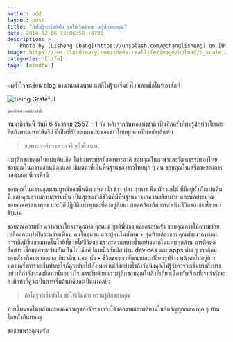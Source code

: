 ```yaml
---
author: odd
layout: post
title: "ถ้าไม่รู้จะเริ่มยังไง ขอให้เริ่มด้วยความรู้สึกขอบคุณ"
date: 2014-12-06 15:06:58 +0700
description: >
    Photo by [Lisheng Chang](https://unsplash.com/@changlisheng) on [Unsplash](https://unsplash.com/)
image: https://res.cloudinary.com/sdees-reallife/image/upload/c_scale,w_1024/v1548069384/lisheng-chang-628794-unsplash.jpg
categories: [life]
tags: [mindful]
---
```

ผมตั้งใจจะเขียน blog มานานแสนนาน แต่ก็ไม่รู้จะเริ่มยังไง และเมื่อไหร่เอาสักที

![Being Grateful](https://res.cloudinary.com/sdees-reallife/image/upload/r_10/v1548490146/grateful.jpg)

<sup><sub>*จุดเทียนถวายพระพรชัย*</sub></sup>

จนมาถึงวันนี้ วันที่ 6 ธันวาคม 2557 – 1 วัน หลังจากวันพ่อแห่งชาติ เป็นอีกครั้งที่ผมรู้สึกห่วงใยและคิดถึงพระมหากษัตริย์ ที่เป็นที่รักของผมและของชาวไทยทุกคนเป็นอย่างล้นพ้น

>
> ขอพระองค์ทรงพระเจริญยิ่งยืนนาน
>

ผมรู้สึกขอบคุณในแผ่นดินเกิด ใต้ร่มพระบารมีของพระองค์ ขอบคุณในภาษาและวัฒนธรรมของไทย ขอบคุณในความอ่อนน้อมและ มีเมตตาที่เป็นพื้นฐานของชาวไทยทุก ๆ คน ขอบคุณในเสรีภาพของการแสดงออกที่เราพึงมี

ขอบคุณในความอุดมสมบูรณ์ของพื้นดิน แหล่งน้ำ ข้าว ปลา อาหาร พืช ผัก ผลไม้ ที่มีอยู่ทั่วทั้งแผ่นดินนี้ ขอบคุณความสงบสุขร่มเย็น เป็นสุขของวิถีชีวิตที่มีพื้นฐานมาจากความเรียบง่าย และพอประมาณ ขอบคุณศาสนาพุทธ และวิถีปฏิบัติแห่งพุทธะที่คงอยู่สืบมา สอดคล้องกับการดำเนินชีวิตของชาวไทยมาช้านาน

ขอบคุณความรัก ความห่วงใยจากคุณพ่อ คุณแม่ ญาติพี่น้อง และครอบครัว ขอบคุณการให้ความช่วยเหลือและแบ่งปันระหว่างเพื่อน คนในชุมชน และผู้คนในสังคม ‣ สุดท้ายต้องขอบคุณพัฒนาการและการเกิดมีขึ้นของเทคโนโลยีที่ช่วยให้ชีวิตของเราสะดวกสบายขึ้นอย่างมากในแทบทุกด้าน การติดต่อสื่อสาร เชื่อมต่อระหว่างกันเป็นไปได้แค่ปลายนิ้วสัมผัส ผ่าน devices และ apps ต่าง ๆ รายล้อมรอบตัว เกือบตลอดเวลากิน เดิน นอน นั่ง ‣ ชีวิตของเราพัฒนาและเปลี่ยนรูปร่าง หน้าตาไปอยู่บ้าง หลายครั้งการจะเริ่มทำอะไรก็ดูจะง่ายไปทั้งหมด แต่ถึงอย่างไรถ้าวันนึงคุณไม่รู้ว่าควรจะเริ่มบางสิ่งบางอย่างที่กำลังจะลงมือทำนั้นอย่างไร การเริ่มด้วยความรู้สึกขอบคุณในสิ่งที่เกี่ยวเนื่องกับเรื่องที่เรากำลังจะลงมือทำก็ดูจะเป็นการเริ่มต้นที่ดีและเป็นมงคลยิ่ง

>
> ถ้าไม่รู้จะเริ่มยังไง ขอให้เริ่มด้วยความรู้สึกขอบคุณ
>

ท้ายนี้ผมขอให้พลังและองค์ความรู้ของจักรวาลจงได้งอกงามและผลิบานในจิตวิญญาณของทุก ๆ ท่านโดยทั่วกันเทอญ

ขอขอบพระคุณครับ
